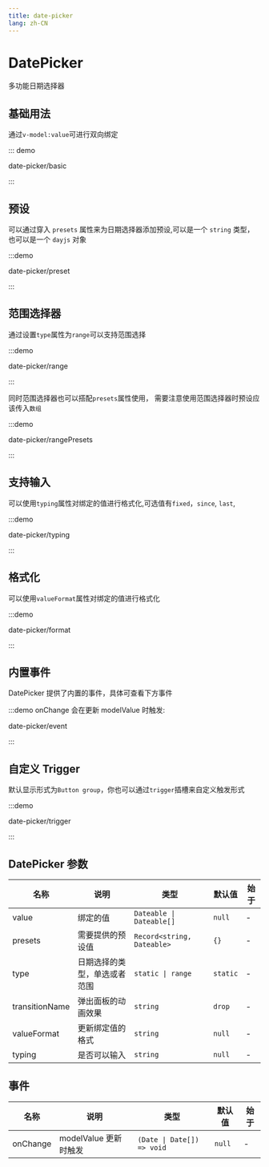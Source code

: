```yaml
---
title: date-picker
lang: zh-CN
---
```


<script setup>
const demos = import.meta.globEager('../../../demos/panda-ui/date-picker/*/*.vue')
</script>

# DatePicker

多功能日期选择器

## 基础用法

通过`v-model:value`可进行双向绑定

::: demo

date-picker/basic

:::

## 预设

可以通过穿入 `presets` 属性来为日期选择器添加预设,可以是一个 `string` 类型，也可以是一个 `dayjs` 对象

:::demo

date-picker/preset

:::

## 范围选择器

通过设置`type`属性为`range`可以支持范围选择

:::demo

date-picker/range

:::

同时范围选择器也可以搭配`presets`属性使用， 需要注意使用范围选择器时预设应该传入`数组`

:::demo

date-picker/rangePresets

:::

## 支持输入

可以使用`typing`属性对绑定的值进行格式化,可选值有`fixed`，`since`, `last`,

:::demo

date-picker/typing

:::

## 格式化

可以使用`valueFormat`属性对绑定的值进行格式化

:::demo

date-picker/format

:::

## 内置事件

DatePicker 提供了内置的事件，具体可查看下方事件

:::demo onChange 会在更新 modelValue 时触发:

date-picker/event

:::

## 自定义 Trigger

默认显示形式为`Button group`，你也可以通过`trigger`插槽来自定义触发形式

:::demo

date-picker/trigger

:::

## DatePicker 参数

| 名称           | 说明                         | 类型                       | 默认值   | 始于 |
| -------------- | ---------------------------- | -------------------------- | -------- | ---- |
| value          | 绑定的值                     | `Dateable \| Dateable[]`   | `null`   | -    |
| presets        | 需要提供的预设值             | `Record<string, Dateable>` | `{}`     | -    |
| type           | 日期选择的类型，单选或者范围 | `static \| range`          | `static` | -    |
| transitionName | 弹出面板的动画效果           | `string`                   | `drop`   | -    |
| valueFormat    | 更新绑定值的格式             | `string`                   | `null`   | -    |
| typing         | 是否可以输入                 | `string`                   | `null`   | -    |

## 事件

| 名称     | 说明                  | 类型                       | 默认值 | 始于 |
| -------- | --------------------- | -------------------------- | ------ | ---- |
| onChange | modelValue 更新时触发 | `(Date \| Date[]) => void` | `null` | -    |

